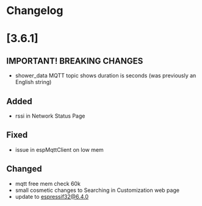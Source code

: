 # Changelog

# [3.6.1]

## **IMPORTANT! BREAKING CHANGES**

- shower_data MQTT topic shows duration is seconds (was previously an English string)

## Added

- rssi in Network Status Page

## Fixed

- issue in espMqttClient on low mem

## Changed

- mqtt free mem check 60k
- small cosmetic changes to Searching in Customization web page
- update to espressif32@6.4.0

